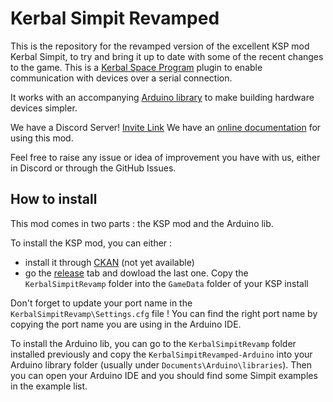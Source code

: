 # Kerbal Simpit Revamped

This is the repository for the revamped version of the excellent KSP mod Kerbal Simpit, to try and bring it up to date with some of the recent changes to the game. This is a [Kerbal Space Program](https://kerbalspaceprogram.com/) plugin to enable communication with devices over a serial connection.

It works with an accompanying [Arduino library](https://github.com/Simpit-team/KerbalSimpitRevamped-Arduino) to make building hardware devices simpler.

We have a Discord Server! [Invite Link](https://discord.gg/ZwcPdNcaRN)
We have an [online documentation](https://kerbalsimpitrevamped-arduino.readthedocs.io) for using this mod.

Feel free to raise any issue or idea of improvement you have with us, either in Discord or through the GitHub Issues.

## How to install

This mod comes in two parts : the KSP mod and the Arduino lib.

To install the KSP mod, you can either :
 - install it through [CKAN](https://github.com/KSP-CKAN/CKAN) (not yet available)
 - go the [release](https://github.com/Simpit-team/KerbalSimpitRevamped/releases) tab and dowload the last one. Copy the `KerbalSimpitRevamp` folder into the `GameData` folder of your KSP install

Don't forget to update your port name in the `KerbalSimpitRevamp\Settings.cfg` file ! You can find the right port name by copying the port name you are using in the Arduino IDE.

To install the Arduino lib, you can go to the `KerbalSimpitRevamp` folder installed previously and copy the `KerbalSimpitRevamped-Arduino` into your Arduino library folder (usually under `Documents\Arduino\libraries`). Then you can open your Arduino IDE and you should find some Simpit examples in the example list.


